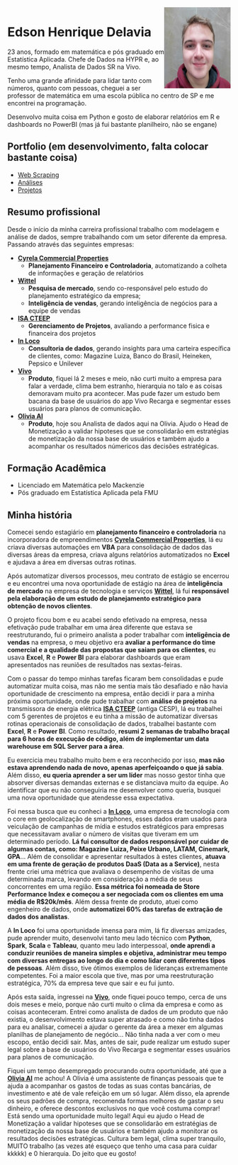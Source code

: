 <img align="right" width="150" height="183" src="https://github.com/the-data-dude/portfolio/blob/master/profile_utils/me.jpg?raw=true">

# Edson Henrique Delavia

23 anos, formado em matemática e pós graduado em Estatística Aplicada. Chefe de Dados na HYPR e, ao mesmo tempo, Analista de Dados SR na Vivo.

Tenho uma grande afinidade para lidar tanto com números, quanto com pessoas, cheguei a ser professor de matemática em uma escola pública no centro de SP e me encontrei na programação.

Desenvolvo muita coisa em Python e gosto de elaborar relatórios em R e dashboards no PowerBI (mas já fui bastante planilheiro, não se engane)

## Portfolio (em desenvolvimento, falta colocar bastante coisa)

- [Web Scraping](https://github.com/the-data-dude/portfolio/tree/master/web-scraping)
- [Análises](https://github.com/the-data-dude/portfolio/tree/master/analysis)
- [Projetos](https://github.com/the-data-dude/portfolio/tree/master/projects)

## Resumo profissional

Desde o início da minha carreira profissional trabalho com modelagem e análise de dados, sempre trabalhando com um setor diferente da empresa. Passando através das seguintes empresas:

- [**Cyrela Commercial Properties**](http://www.ccpsa.com.br/pb/)
  - **Planejamento Financeiro e Controladoria**, automatizando a colheta de informações e geração de relatórios
- [**Wittel**](https://www.wittel.com/)
  - **Pesquisa de mercado**, sendo co-responsável pelo estudo do planejamento estratégico da empresa;
  - **Inteligência de vendas**, gerando inteligência de negócios para a equipe de vendas
- [**ISA CTEEP**](http://www.isacteep.com.br/)
  - **Gerenciamento de Projetos**, avaliando a performance fisica e financeira dos projetos
- [**In Loco**](https://www.inloco.com.br/)
  - **Consultoria de dados**, gerando insights para uma carteira específica de clientes, como: Magazine Luiza, Banco do Brasil, Heineken, Pepsico e Unilever
- [**Vivo**](https://www.vivo.com.br/)
  - **Produto**, fiquei lá 2 meses e meio, não curti muito a empresa para falar a verdade, clima bem estranho, hierarquia no talo e as coisas demoravam muito pra acontecer. Mas  pude fazer um estudo bem bacana da base de usuários do app Vivo Recarga e segmentar esses usuários para planos de comunicação.
- [**Olivia AI**](https://www.olivia.ai/br)
  - **Produto**, hoje sou Analista de dados aqui na Olivia. Ajudo o Head de Monetização a validar hipoteses que se consolidarão em estratégias de monetização da nossa base de usuários e também ajudo a acompanhar os resultados númericos das decisões estratégicas. 

## Formação Acadêmica

- Licenciado em Matemática pelo Mackenzie
- Pós graduado em Estatística Aplicada pela FMU


## Minha história
Comecei sendo estagiário em **planejamento financeiro e controladoria** na incorporadora de empreendimentos [**Cyrela Commercial Properties**](http://www.ccpsa.com.br/pb/), lá eu criava diversas automações em **VBA** para consolidação de dados das diversas áreas da empresa, criava alguns relatórios automatizados no **Excel** e ajudava a área em diversas outras rotinas. 

Após automatizar diversos processos, meu contrato de estágio se encerrou e eu encontrei uma nova oportunidade de estágio na área de **inteligência de mercado** na empresa de tecnologia e serviços [**Wittel**](https://www.wittel.com/), lá fui **responsável pela elaboração de um estudo de planejamento estratégico para obtenção de novos clientes**.

O projeto ficou bom e eu acabei sendo efetivado na empresa, nessa efetivação pude trabalhar em uma área diferente que estava se reestruturando, fui o primeiro analista a poder trabalhar com **inteligência de vendas** na empresa, o meu objetivo era **avaliar a performance do time comercial e a qualidade das propostas que saiam para os clientes**, eu usava **Excel**, **R** e **Power BI** para elaborar dashboards que eram apresentados nas reuniões de resultados nas sextas-feiras.

Com o passar do tempo minhas tarefas ficaram bem consolidadas e pude automatizar muita coisa, mas não me sentia mais tão desafiado e não havia oportunidade de crescimento na empresa, então decidi ir para a minha próxima oportunidade, onde pude trabalhar com **análise de projetos** na transmissora de energia elétrica [**ISA CTEEP**](http://www.isacteep.com.br/) (antiga CESP), lá eu trabalhei com 5 gerentes de projetos e eu tinha a missão de automatizar diversas rotinas operacionais de consolidação de dados, trabalhei bastante com **Excel**, **R** e **Power BI**. Como resultado, **resumi 2 semanas de trabalho braçal para 6 horas de execução de código, além de implementar um data warehouse em SQL Server para a área**.

Eu exercicia meu trabalho muito bem e era reconhecido por isso, **mas não estava aprendendo nada de novo, apenas aperfeiçoando o que já sabia**. Além disso, **eu queria aprender a ser um líder** mas nosso gestor tinha que absorver diversas demandas externas e se distanciava muito da equipe. Ao identificar que eu não conseguiria me desenvolver como queria, busquei uma nova oportunidade que atendesse essa expectativa.

Foi nessa busca que eu conheci a [**In Loco**](https://www.inloco.com.br/), uma empresa de tecnologia com o core em geolocalização de smartphones, esses dados eram usados para veiculação de campanhas de mídia e estudos estratégicos para empresas que necessitavam avaliar o número de visitas que tiveram em um determinado período. **Lá fui consultor de dados responsável por cuidar de algumas contas, como: Magazine Luiza, Peixe Urbano, LATAM, Cinemark, GPA**... Além de consolidar e apresentar resultados à estes clientes, **atuava em uma frente de geração de produtos DaaS (Data as a Service)**, nesta frente criei uma métrica que avaliava o desempenho de visitas de uma determinada marca, levando em consideração a média de seus concorrentes em uma região. **Essa métrica foi nomeada de Store Performance Index e começou a ser negociada com os clientes em uma média de R$20k/mês**. Além dessa frente de produto, atuei como engenheiro de dados, onde **automatizei 60% das tarefas de extração de dados dos analistas**.

A **In Loco** foi uma oportunidade imensa para mim, lá fiz diversas amizades, pude aprender muito, desenvolvi tanto meu lado técnico com **Python**, **Spark**, **Scala** e **Tableau**, quanto meu lado interpessoal, **onde aprendi a conduzir reuniões de maneira simples e objetiva, administrar meu tempo com diversas entregas ao longo do dia e como lidar com diferentes tipos de pessoas**. Além disso, tive ótimos exemplos de lideranças extremamente competentes. Foi a maior escola que tive, mas por uma reestruturação estratégica, 70% da empresa teve que sair e eu fui junto.

Após esta saída, ingressei na [**Vivo**](https://www.vivo.com.br/), onde fiquei pouco tempo, cerca de uns dois meses e meio, porque não curti muito o clima da empresa e como as coisas aconteceram. Entrei como analista de dados de um produto que não existia, o desenvolvimento estava super atrasado e como não tinha dados para eu analisar, comecei a ajudar o gerente da área a mexer em algumas planilhas de planejamento de negócio... Não tinha nada a ver com o meu escopo, então decidi sair. Mas, antes de sair, pude realizar um estudo super legal sobre a base de usuários do Vivo Recarga e segmentar esses usuários para planos de comunicação.

Fiquei um tempo desempregado procurando outra oportunidade, até que a [**Olivia AI**](https://www.olivia.ai/br) me achou! A Olivia é uma assistente de finanças pessoais que te ajuda a acompanhar os gastos de todas as suas contas bancárias, de investimento e até de vale refeição em um só lugar. Além disso, ela aprende os seus padrões de compra, recomenda formas melhores de gastar o seu dinheiro, e oferece descontos exclusivos no que você costuma comprar! Está sendo uma oportunidade muito legal! Aqui eu ajudo o Head de Monetização a validar hipoteses que se consolidarão em estratégias de monetização da nossa base de usuários e também ajudo a monitorar os resultados decisões estratégicas. Cultura bem legal, clima super tranquilo, MUITO trabalho (as vezes até esqueço que tenho uma casa para cuidar kkkkk) e 0 hierarquia. Do jeito que eu gosto! 
